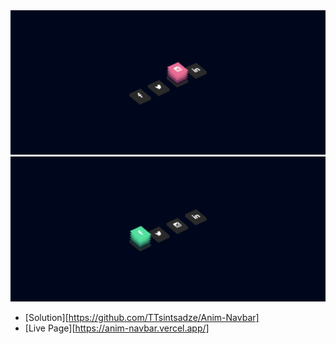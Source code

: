 <div id="top"></div>
<div align="center">

<a href="#" target="_blank">
		<img src="./images/navbar.png" alt="Logo" >
        <img src="./images/navbar2.png" alt="Logo" >
	</a>
</div>

- [Solution][https://github.com/TTsintsadze/Anim-Navbar]
- [Live Page][https://anim-navbar.vercel.app/]
